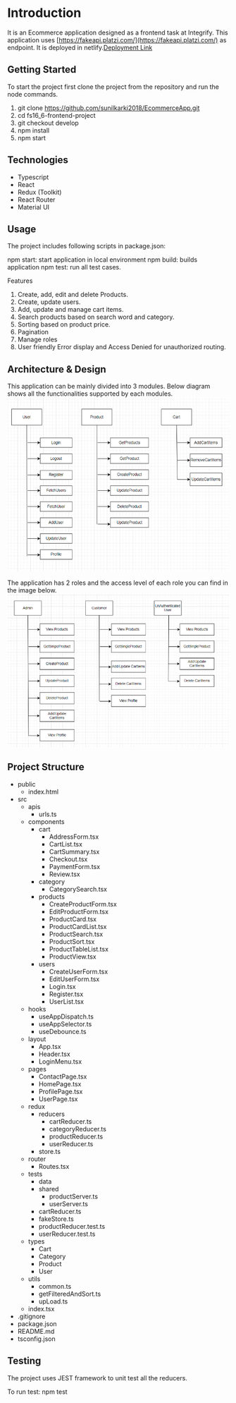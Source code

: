 # Introduction

It is an Ecommerce application designed as a frontend task at Integrify. This application uses [https://fakeapi.platzi.com/](https://fakeapi.platzi.com/) as endpoint. It is deployed in netlify.[Deployment Link](https://bucolic-semifreddo-2378d4.netlify.app/)

## Getting Started

To start the project first clone the project from the repository and run the node commands.

1. git clone https://github.com/sunilkarki2018/EcommerceApp.git
2. cd fs16_6-frontend-project
3. git checkout develop
4. npm install
5. npm start

## Technologies

- Typescript
- React
- Redux (Toolkit)
- React Router
- Material UI

## Usage
The project includes following scripts in package.json:

npm start: start application in local environment
npm build: builds application
npm test: run all test cases.

Features

1. Create, add, edit and delete Products.
2. Create, update users.
3. Add, update and manage cart items.
4. Search products based on search word and category. 
5. Sorting based on product price.
6. Pagination
7. Manage roles
8. User friendly Error display and Access Denied for unauthorized routing.

## Architecture & Design

This application can be mainly divided into 3 modules. Below diagram shows all the functionalities supported by each modules.
![ModuleDiagram](ApplicationDiagram.png)

The application has 2 roles and the access level of each role you can find in the image below.
![RoleDiagram](RoleDiagram-1.png)

## Project Structure

- public
  - index.html
- src
  - apis
    - urls.ts
  - components
    - cart
      - AddressForm.tsx
      - CartList.tsx
      - CartSummary.tsx
      - Checkout.tsx
      - PaymentForm.tsx
      - Review.tsx
    - category
      - CategorySearch.tsx
    - products
      - CreateProductForm.tsx
      - EditProductForm.tsx
      - ProductCard.tsx
      - ProductCardList.tsx
      - ProductSearch.tsx
      - ProductSort.tsx
      - ProductTableList.tsx
      - ProductView.tsx
    - users
      - CreateUserForm.tsx
      - EditUserForm.tsx
      - Login.tsx
      - Register.tsx
      - UserList.tsx
  - hooks
    - useAppDispatch.ts
    - useAppSelector.ts
    - useDebounce.ts
  - layout
    - App.tsx
    - Header.tsx
    - LoginMenu.tsx
  - pages
    - ContactPage.tsx
    - HomePage.tsx
    - ProfilePage.tsx
    - UserPage.tsx
  - redux
    - reducers
      - cartReducer.ts
      - categoryReducer.ts
      - productReducer.ts
      - userReducer.ts
    - store.ts
  - router
    - Routes.tsx
  - tests
    - data
    - shared
      - productServer.ts
      - userServer.ts
    - cartReducer.ts
    - fakeStore.ts
    - productReducer.test.ts
    - userReducer.test.ts
  - types
    - Cart
    - Category
    - Product
    - User
  - utils
    - common.ts
    - getFilteredAndSort.ts
    - upLoad.ts
  - index.tsx 
- .gitignore
- package.json
- README.md
- tsconfig.json

## Testing

The project uses JEST framework to unit test all the reducers.

To run test: npm test
